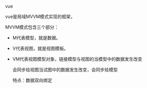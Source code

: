 vue

vue是局域MVVM模式实现的框架，

MVVM模式包含三个部分：

- M代表模型，就是数据。

- V代表视图，就是视图模板。

- VM代表视图模型对象，链接模型与视图的当模型中的数据发生改变

  会同步给视图当试图中的数据发生改变，会同步给模型

  特点：数据双向绑定

